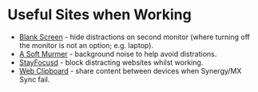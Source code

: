 # Useful Sites when Working

- [Blank Screen](https://www.yofla.com/black-screen/#) - hide distractions on second monitor (where turning off the monitor is not an option; e.g. laptop).
- [A Soft Murmer](https://asoftmurmur.com/) - background noise to help avoid distrations.
- [StayFocusd](http://stayfocusd.com/) - block distracting websites whilst working.
- [Web Clipboard](https://cl1p.net/) - share content between devices when Synergy/MX Sync fail. 
